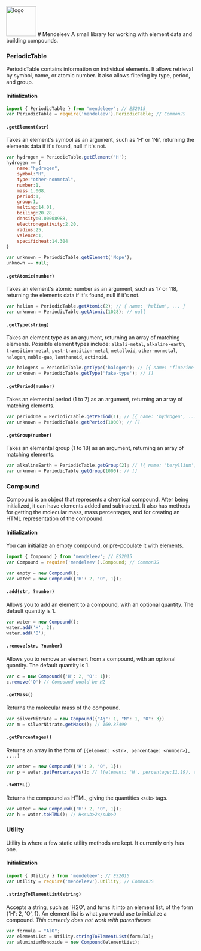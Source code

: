<img src="https://dl.dropboxusercontent.com/s/m2ohwsvmfknup74/mendeleev-icon.png?dl=0" alt="logo" width="80px" />
# Mendeleev
A small library for working with element data and building compounds.

### PeriodicTable
PeriodicTable contains information on individual elements.
It allows retrieval by symbol, name, or atomic number.
It also allows filtering by type, period, and group.

#### Initialization
```js
import { PeriodicTable } from 'mendeleev'; // ES2015
var PeriodicTable = require('mendeleev').PeriodicTable; // CommonJS
```

#### `.getElement(str)`
Takes an element's symbol as an argument, such as 'H' or 'Ni', returning the elements data if it's found, null if it's not.
```js
var hydrogen = PeriodicTable.getElement('H');
hydrogen == {  
    name:"hydrogen",
    symbol:"H",
    type:"other-nonmetal",
    number:1,
    mass:1.008,
    period:1,
    group:1,
    melting:14.01,
    boiling:20.28,
    density:0.00008988,
    electronegativity:2.20,
    radius:25,
    valence:1,
    specificheat:14.304
}

var unknown = PeriodicTable.getElement('Nope');
unknown == null;
```
#### `.getAtomic(number)`
Takes an element's atomic number as an argument, such as 17 or 118, returning the elements data if it's found, null if it's not.
```js
var helium = PeriodicTable.getAtomic(2); // { name: 'helium', ... }
var unknown = PeriodicTable.getAtomic(1028); // null
```

#### `.getType(string)`
Takes an element type as an argument, returning an array of matching elements.
Possible element types include: `alkali-metal`, `alkaline-earth`, `transition-metal`, `post-transition-metal`, `metalloid`, `other-nonmetal`, `halogen`, `noble-gas`, `lanthanoid`, `actinoid`. 
```js
var halogens = PeriodicTable.getType('halogen'); // [{ name: 'fluorine', ... }, { name: 'chlorine', ... }, ...]
var unknown = PeriodicTable.getType('fake-type'); // []
```

#### `.getPeriod(number)`
Takes an elemental period (1 to 7) as an argument, returning an array of matching elements.
```js
var periodOne = PeriodicTable.getPeriod(1); // [{ name: 'hydrogen', ... }, { name: 'helium', ... }, ...]
var unknown = PeriodicTable.getPeriod(1000); // []
```

#### `.getGroup(number)`
Takes an elemental group (1 to 18) as an argument, returning an array of matching elements.
```js
var alkalineEarth = PeriodicTable.getGroup(2); // [{ name: 'beryllium', ... }, { name: 'magnesium', ... }, ...]
var unknown = PeriodicTable.getGroup(1000); // []
```

### Compound
Compound is an object that represents a chemical compound.
After being initialized, it can have elements added and subtracted.
It also has methods for getting the molecular mass, mass percentages, and for creating an HTML representation of the compound.

#### Initialization
You can initialize an empty compound, or pre-populate it with elements.
```js
import { Compound } from 'mendeleev'; // ES2015
var Compound = require('mendeleev').Compound; // CommonJS

var empty = new Compound();
var water = new Compound({'H': 2, 'O', 1});
```

#### `.add(str, ?number)`
Allows you to add an element to a compound, with an optional quantity. The default quantity is 1.
```js
var water = new Compound();
water.add('H', 2);
water.add('O');
```

#### `.remove(str, ?number)`
Allows you to remove an element from a compound, with an optional quantity. The default quantity is 1.
```js
var c = new Compound({'H': 2, 'O': 1});
c.remove('O') // Compound would be H2
```

#### `.getMass()`
Returns the molecular mass of the compound.
```js
var silverNitrate = new Compound({"Ag": 1, "N": 1, "O": 3})
var m = silverNitrate.getMass(); // 169.87490
```

#### `.getPercentages()`
Returns an array in the form of `[{element: <str>, percentage: <number>}, ....]`
```js
var water = new Compound({'H': 2, 'O', 1});
var p = water.getPercentages(); // [{element: 'H', percentage:11.19}, {element: 'O', percentage:88.81}]
```

#### `.toHTML()`
Returns the compound as HTML, giving the quantities `<sub>` tags.
```js
var water = new Compound({'H': 2, 'O', 1});
var h = water.toHTML(); // H<sub>2</sub>O
```

### Utility
Utility is where a few static utility methods are kept. It currently only has one.

#### Initialization
```js
import { Utility } from 'mendeleev'; // ES2015
var Utility = require('mendeleev').Utility; // CommonJS
```

#### `.stringToElementList(string)`
Accepts a string, such as 'H2O', and turns it into an element list, of the form {'H': 2, 'O', 1}. An element list is what you would use to initialize a compound. 
*This currently does not work with parentheses*
```js
var formula = "AlO";
var elementList = Utility.stringToElementList(formula);
var aluminiumMonoxide = new Compound(elementList);
```
